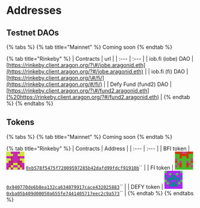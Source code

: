 # Addresses

## Testnet DAOs

{% tabs %}
{% tab title="Mainnet" %}
Coming soon
{% endtab %}

{% tab title="Rinkeby" %}
| Contracts | url |
| :--- | :--- |
| iob.fi \(iobe\) DAO | [https://rinkeby.client.aragon.org/?\#/iobe.aragonid.eth](https://rinkeby.client.aragon.org/?#/iobe.aragonid.eth) |
| iob.fi \(fi\) DAO | [https://rinkeby.client.aragon.org/\#/fi/](https://rinkeby.client.aragon.org/#/fi/) |
| Defy Fund \(fund2\) DAO | [https://rinkeby.client.aragon.org/?\#/fund2.aragonid.eth](%20https://rinkeby.client.aragon.org/?#/fund2.aragonid.eth) |
{% endtab %}
{% endtabs %}

## Tokens

{% tabs %}
{% tab title="Mainnet" %}
Coming soon
{% endtab %}

{% tab title="Rinkeby" %}
| Contracts | Address |
| :--- | :--- |
| BFI token | ![](../.gitbook/assets/bfi.png) [`0xb578f5475f72009597285b42dafd99fdcf91910b`](https://rinkeby.etherscan.io/token/0xb578f5475f72009597285b42dafd99fdcf91910b)\`\` |
| FI token | ![](../.gitbook/assets/fi.png) [`0x940770de6b8ea132ca634079917cace432025883`](https://rinkeby.etherscan.io/token/0x940770de6b8ea132ca634079917cace432025883)\`\` |
| DEFY token | ![](../.gitbook/assets/defy.png) [`0xba05b409d00050a655fe7441405717eec2c9a573`](https://rinkeby.etherscan.io/token/0xba05b409d00050a655fe7441405717eec2c9a573)\`\` |
{% endtab %}
{% endtabs %}



